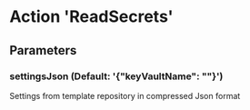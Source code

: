 # Action 'ReadSecrets' 
## Parameters 
### settingsJson (Default: '{"keyVaultName": ""}') 
 Settings from template repository in compressed Json format 



